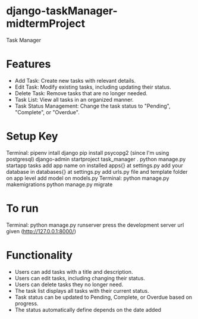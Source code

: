 # django-taskManager-midtermProject
Task Manager


# Features
- Add Task: Create new tasks with relevant details.
- Edit Task: Modify existing tasks, including updating their status.
- Delete Task: Remove tasks that are no longer needed.
- Task List: View all tasks in an organized manner.
- Task Status Management: Change the task status to "Pending", "Complete", or "Overdue".

# Setup Key
  Terminal:
    pipenv intall django
    pip install psycopg2 (since I'm using postgresql)
    django-admin startproject task_manager .
    python manage.py startapp tasks
  add app name on installed apps{} at settings.py
  add your database in databases{} at settings.py
  add urls.py file and template folder on app level
  add model on models.py
  Terminal:
    python manage.py makemigrations
    python manage.py migrate
# To run
  Terminal:
    python manage.py runserver
    press the development server url given (http://127.0.0.1:8000/)

# Functionality
- Users can add tasks with a title and description.
- Users can edit tasks, including changing their status.
- Users can delete tasks they no longer need.
- The task list displays all tasks with their current status.
- Task status can be updated to Pending, Complete, or Overdue based on progress.
- The status automatically define depends on the date added
